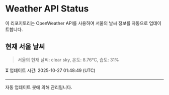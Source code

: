 
# Weather API Status

이 리포지토리는 OpenWeather API를 사용하여 서울의 날씨 정보를 자동으로 업데이트합니다.

## 현재 서울 날씨
> 서울의 현재 날씨: clear sky, 온도: 8.76°C, 습도: 31%

⏳ 업데이트 시간: 2025-10-27 01:48:49 (UTC)

---
자동 업데이트 봇에 의해 관리됩니다.
